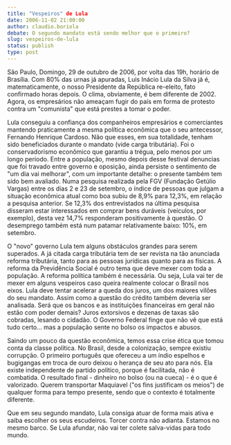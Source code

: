 ```yaml
---
title: "Vespeiros" de Lula
date: 2006-11-02 21:00:00
author: claudio.boriola
debate: O segundo mandato está sendo melhor que o primeiro?
slug: vespeiros-de-lula
status: publish 
type: post
---
```


São Paulo, Domingo, 29 de outubro de 2006, por volta das 19h, horário de Brasília. Com 80% das urnas já apuradas, Luis Inácio Lula da Silva já é, matematicamente, o nosso Presidente da República re-eleito, fato confirmado horas depois. O clima, obviamente, é bem diferente de 2002. Agora, os empresários não ameaçam fugir do país em forma de protesto contra um "comunista" que está prestes a tomar o poder.   
  



Lula conseguiu a confiança dos companheiros empresários e comerciantes mantendo praticamente a mesma política econômica que o seu antecessor, Fernando Henrique Cardoso. Não que esses, em sua totalidade, tenham sido beneficiados durante o mandato (vide carga tributária). Foi o conservadorismo econômico que garantiu a trégua, pelo menos por um longo período. Entre a população, mesmo depois desse festival denuncias que foi travado entre governo e oposição, ainda persiste o sentimento de "um dia vai melhorar", com um importante detalhe: o presente também tem sido bem avaliado. Numa pesquisa realizada pela FGV (Fundação Getúlio Vargas) entre os dias 2 e 23 de setembro, o índice de pessoas que julgam a situação econômica atual como boa subiu de 8,9% para 12,3%, em relação a pesquisa anterior. Se 12,3% dos entrevistados na última pesquisa disseram estar interessados em comprar bens duráveis (veículos, por exemplo), desta vez 14,7% responderam positivamente à questão. O desemprego também está num patamar relativamente baixo: 10%, em setembro. 


  
O "novo" governo Lula tem alguns obstáculos grandes para serem superados. A já citada carga tributária tem de ser revista na tão anunciada reforma tributária, tanto para as pessoas jurídicas quanto para as físicas. A reforma da Previdência Social é outro tema que deve mexer com toda a população. A reforma política também é necessária. Ou seja, Lula vai ter de mexer em alguns vespeiros caso queira realmente colocar o Brasil nos eixos. Lula deve tentar acelerar a queda dos juros, um dos maiores vilões do seu mandato. Assim como a questão do crédito também deveria ser analisada. Será que os bancos e as instituições financeiras em geral não estão com poder demais? Juros extorsivos e dezenas de taxas são cobradas, lesando o cidadão. O Governo Federal finge que não vê que está tudo certo... mas a população sente no bolso os impactos e abusos. 


  
Saindo um pouco da questão econômica, temos essa crise ética que tomou conta da classe política. No Brasil, desde a colonização, sempre existiu corrupção. O primeiro português que ofereceu a um índio espelhos e bugigangas em troca de ouro deixou o herança de seu ato para nós. Ela existe independente de partido político, porque é facilitada, não é combatida. O resultado final - dinheiro no bolso (ou na cueca) - é o que é valorizado. Querem transportar Maquiavel ("os fins justificam os meios") de qualquer forma para tempo presente, sendo que o contexto é totalmente diferente. 


  
Que em seu segundo mandato, Lula consiga atuar de forma mais ativa e saiba escolher os seus escudeiros. Torcer contra não adianta. Estamos no mesmo barco. Se Lula afundar, não vai ter colete salva-vidas para todo mundo.


